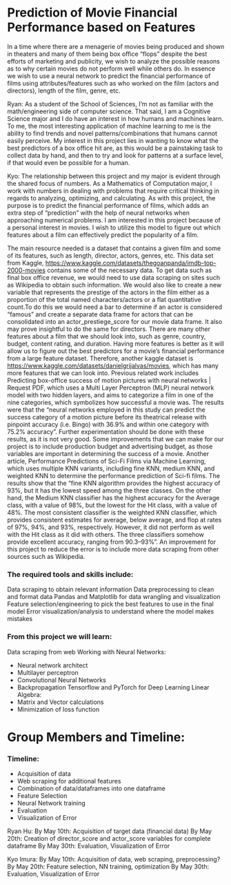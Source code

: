 # Prediction of Movie Financial Performance based on Features
  In a time where there are a menagerie of  movies being produced and shown in theaters and many of them being box office “flops” despite the best efforts of marketing and publicity, we wish to analyze the possible reasons as to why certain movies do not perform well while others do. In essence we wish to use a neural network to predict the financial performance of films using attributes/features such as who worked on the film (actors and directors), length of the film, genre, etc.

Ryan: As a student of the School of Sciences, I’m not as familiar with the math/engineering side of computer science. That said, I am a Cognitive Science major and I do have an interest in how humans and machines learn. To me, the most interesting application of machine learning to me is the ability to find trends and novel patterns/combinations that humans cannot easily perceive. My interest in this project lies in wanting to know what the best predictors of a box office hit are, as this would be a painstaking task to collect data by hand, and then to try and look for patterns at a surface level, if that would even be possible for a human.

Kyo: The relationship between this project and my major is evident through the shared focus of numbers. As a Mathematics of Computation major, I work with numbers in dealing with problems that require critical thinking in regards to analyzing, optimizing, and calculating. As with this project, the purpose is to predict the financial performance of films, which adds an extra step of “prediction” with the help of neural networks when approaching numerical problems. I am interested in this project because of a personal interest in movies. I wish to utilize this model to figure out which features about a film can effectively predict the popularity of a film. 

  The main resource needed is a dataset that contains a given film and some of its features, such as length, director, actors, genres, etc. This data set from Kaggle, https://www.kaggle.com/datasets/thegoanpanda/imdb-top-2000-movies
contains some of the necessary data. To get data such as final box office revenue, we would need to use data scraping on sites such as Wikipedia to obtain such information. We would also like to create a new variable that represents the prestige of the actors in the film either as a proportion of the total named characters/actors or a flat quantitative count.To do this we would need a bar to determine if an actor is considered “famous” and create a separate data frame for actors that can be consolidated into an actor_prestiege_score for our movie data frame. It also may prove insightful to do the same for directors. There are many other features about a film that we should look into, such as genre, country, budget, content rating, and duration. Having more features is better as it will allow us to figure out the best predictors for a movie’s financial performance from a large feature dataset. Therefore, another kaggle dataset is https://www.kaggle.com/datasets/danielgrijalvas/movies, which has many more features that we can look into. 
Previous related work includes Predicting box-office success of motion pictures with neural networks | Request PDF, which uses a Multi Layer Perceptron (MLP) neural network model with two hidden layers, and aims to categorize a film in one of the nine categories, which symbolizes how successful a movie was. The results were that the “neural networks employed in this study can predict the success category of a motion picture before its theatrical release with pinpoint accuracy (i.e. Bingo) with 36.9% and within one category with 75.2% accuracy”. Further experimentation should be done with these results, as it is not very good. Some improvements that we can make for our project is to include production budget and advertising budget, as those variables are important in determining the success of a movie. 
Another article, Performance Predictions of Sci-Fi Films via Machine Learning, which uses multiple KNN variants, including fine KNN, medium KNN, and weighted KNN to determine the performance prediction of Sci-fi films. The results show that the “fine KNN algorithm provides the highest accuracy of 93%, but it has the lowest speed among the three classes. On the other hand, the Medium KNN classifier has the highest accuracy for the Average class, with a value of 98%, but the lowest for the Hit class, with a value of 48%. The most consistent classifier is the weighted KNN classifier, which provides consistent estimates for average, below average, and flop at rates of 97%, 94%, and 93%, respectively. However, it did not perform as well with the Hit class as it did with others. The three classifiers somehow provide excellent accuracy, ranging from 90.3–93%”. An improvement for this project to reduce the error is to include more data scraping from other sources such as Wikipedia. 

### The required tools and skills include: 
Data scraping to obtain relevant information
Data preprocessing to clean and format data
Pandas and Matplotlib for data wrangling and visualization 
Feature selection/engineering to pick the best features to use in the final model
Error visualization/analysis to understand where the model makes mistakes

### From this project we will learn:
Data scraping from web
Working with Neural Networks:
- Neural network architect
- Multilayer perceptron
- Convolutional Neural Networks
- Backpropagation
Tensorflow and PyTorch for Deep Learning
Linear Algebra:
- Matrix and Vector calculations
- Minimization of loss function

# Group Members and Timeline:

### Timeline:
- Acquisition of data
- Web scraping for additional features
- Combination of data/dataframes into one dataframe
- Feature Selection
- Neural Network training
- Evaluation
- Visualization of Error
  
Ryan Hu:
By May 10th: Acquisition of target data (financial data)
By May 20th: Creation of director_score and actor_score variables for complete dataframe
By May 30th: Evaluation, Visualization of Error

Kyo Imura:
By May 10th: Acquisition of data, web scraping, preprocessing?
By May 20th: Feature selection, NN training, optimization
By May 30th: Evaluation, Visualization of Error
